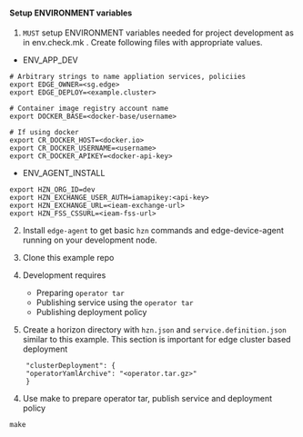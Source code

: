 #### Setup ENVIRONMENT variables

1. `MUST` setup ENVIRONMENT variables needed for project development as in env.check.mk . Create following files with appropriate values.
- ENV_APP_DEV
```
# Arbitrary strings to name appliation services, policiies
export EDGE_OWNER=<sg.edge>
export EDGE_DEPLOY=<example.cluster>

# Container image registry account name
export DOCKER_BASE=<docker-base/username>

# If using docker 
export CR_DOCKER_HOST=<docker.io>
export CR_DOCKER_USERNAME=<username>
export CR_DOCKER_APIKEY=<docker-api-key>
```

- ENV_AGENT_INSTALL
```
export HZN_ORG_ID=dev
export HZN_EXCHANGE_USER_AUTH=iamapikey:<api-key>
export HZN_EXCHANGE_URL=<ieam-exchange-url>
export HZN_FSS_CSSURL=<ieam-fss-url>

```
2. Install `edge-agent` to get basic `hzn` commands and edge-device-agent running on your development node.

3. Clone this example repo
   
4. Development requires 
   - Preparing `operator tar`
   - Publishing service using the `operator tar` 
   - Publishing deployment policy

5. Create a horizon directory with `hzn.json` and `service.definition.json` similar to this example. This section is important for edge cluster based deployment 
```
    "clusterDeployment": {
	"operatorYamlArchive": "<operator.tar.gz>"
    }
```

4. Use make to prepare operator tar, publish service and deployment policy

```
make
```
